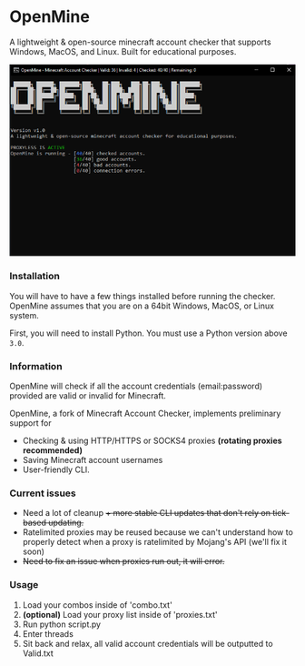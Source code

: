 # OpenMine
A lightweight & open-source minecraft account checker that supports Windows, MacOS, and Linux. Built for educational purposes.

![](img/checkgui.png)

### Installation

You will have to have a few things installed before running the checker. OpenMine assumes that you are on a 64bit Windows, MacOS, or Linux system.

First, you will need to install Python. You must use a Python version above `3.0`. 


### Information
OpenMine will check if all the account credentials (email:password) provided are valid or invalid for Minecraft.

OpenMine, a fork of Minecraft Account Checker, implements preliminary support for 
- Checking & using HTTP/HTTPS or SOCKS4 proxies **(rotating proxies recommended)**
- Saving Minecraft account usernames 
- User-friendly CLI.

### Current issues
- Need a lot of cleanup <strike>+ more stable CLI updates that don't rely on tick-based updating.</strike>
- Ratelimited proxies may be reused because we can't understand how to properly detect when a proxy is ratelimited by Mojang's API (we'll fix it soon)
- <strike>Need to fix an issue when proxies run out, it will error.</strike>

### Usage
1. Load your combos inside of 'combo.txt'
2. **(optional)** Load your proxy list inside of 'proxies.txt' 
3. Run python script.py
4. Enter threads
5. Sit back and relax, all valid account credentials will be outputted to Valid.txt

